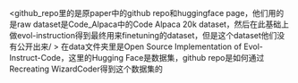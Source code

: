 <github_repo里的是原paper中的github repo和huggingface page，他们用的是raw dataset是Code_Alpaca中的Code Alpaca 20k dataset，然后在此基础上做evol-instruction得到最终用来finetuning的dataset，但是这个dataset他们没有公开出来/ >
在data文件夹里是Open Source Implementation of Evol-Instruct-Code，这里的Hugging Face是数据集，github repo是如何通过Recreating WizardCoder得到这个数据集的
